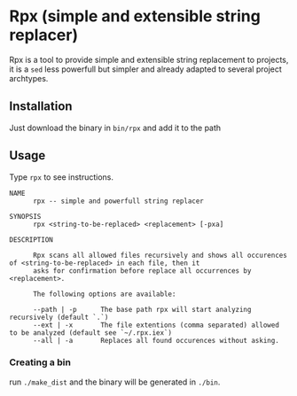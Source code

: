 # Rpx (simple and extensible string replacer)

Rpx is a tool to provide simple and extensible string replacement to projects, it is
a `sed` less powerfull but simpler and already adapted to several project archtypes.

## Installation

Just download the binary in `bin/rpx` and add it to the path

## Usage

Type `rpx` to see instructions.

```
NAME
      rpx -- simple and powerfull string replacer

SYNOPSIS
      rpx <string-to-be-replaced> <replacement> [-pxa]

DESCRIPTION

      Rpx scans all allowed files recursively and shows all occurences of <string-to-be-replaced> in each file, then it
      asks for confirmation before replace all occurrences by <replacement>.

      The following options are available:

      --path | -p      The base path rpx will start analyzing recursively (default `.`)
      --ext | -x       The file extentions (comma separated) allowed to be analyzed (default see `~/.rpx.iex`)
      --all | -a       Replaces all found occurences without asking.

```

### Creating a bin

run `./make_dist` and the binary will be generated in `./bin`.
